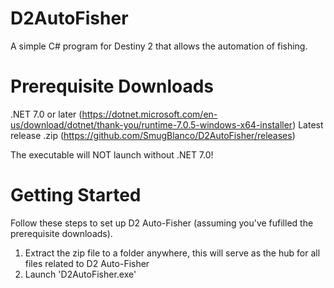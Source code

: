 # D2AutoFisher
 A simple C# program for Destiny 2 that allows the automation of fishing. 

# Prerequisite Downloads
.NET 7.0 or later (https://dotnet.microsoft.com/en-us/download/dotnet/thank-you/runtime-7.0.5-windows-x64-installer)
Latest release .zip (https://github.com/SmugBlanco/D2AutoFisher/releases)

The executable will NOT launch without .NET 7.0!

# Getting Started
Follow these steps to set up D2 Auto-Fisher (assuming you've fufilled the prerequisite downloads).
1) Extract the zip file to a folder anywhere, this will serve as the hub for all files related to D2 Auto-Fisher
2) Launch 'D2AutoFisher.exe'
